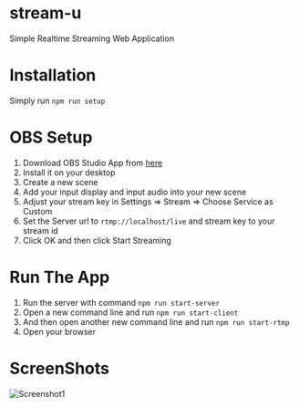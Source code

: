 # stream-u
Simple Realtime Streaming Web Application

# Installation
Simply run `npm run setup`

# OBS Setup
1. Download OBS Studio App from [here](https://obsproject.com)
2. Install it on your desktop
3. Create a new scene
4. Add your input display and input audio into your new scene
5. Adjust your stream key in Settings => Stream => Choose Service as Custom
6. Set the Server url to `rtmp://localhost/live` and stream key to your stream id
7. Click OK and then click Start Streaming

# Run The App
1. Run the server with command `npm run start-server`
2. Open a new command line and run `npm run start-client`
3. And then open another new command line and run `npm run start-rtmp`
4. Open your browser

# ScreenShots
![Screenshot1](https://drive.google.com/uc?export=view&id=1UN3Pa3OIdQXroU9bDX_-B9flTW_xjxkc "StreamU")